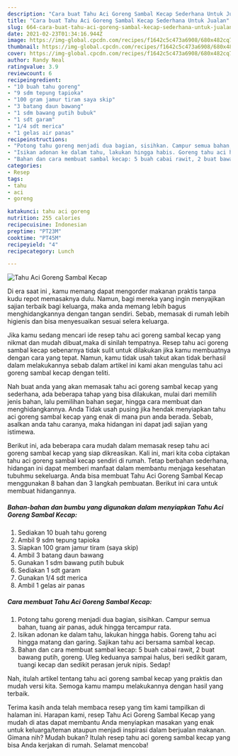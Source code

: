```yaml
---
description: "Cara buat Tahu Aci Goreng Sambal Kecap Sederhana Untuk Jualan"
title: "Cara buat Tahu Aci Goreng Sambal Kecap Sederhana Untuk Jualan"
slug: 664-cara-buat-tahu-aci-goreng-sambal-kecap-sederhana-untuk-jualan
date: 2021-02-23T01:34:16.944Z
image: https://img-global.cpcdn.com/recipes/f1642c5c473a6908/680x482cq70/tahu-aci-goreng-sambal-kecap-foto-resep-utama.jpg
thumbnail: https://img-global.cpcdn.com/recipes/f1642c5c473a6908/680x482cq70/tahu-aci-goreng-sambal-kecap-foto-resep-utama.jpg
cover: https://img-global.cpcdn.com/recipes/f1642c5c473a6908/680x482cq70/tahu-aci-goreng-sambal-kecap-foto-resep-utama.jpg
author: Randy Neal
ratingvalue: 3.9
reviewcount: 6
recipeingredient:
- "10 buah tahu goreng"
- "9 sdm tepung tapioka"
- "100 gram jamur tiram saya skip"
- "3 batang daun bawang"
- "1 sdm bawang putih bubuk"
- "1 sdt garam"
- "1/4 sdt merica"
- "1 gelas air panas"
recipeinstructions:
- "Potong tahu goreng menjadi dua bagian, sisihkan. Campur semua bahan, tuang air panas, aduk hingga tercampur rata."
- "Isikan adonan ke dalam tahu, lakukan hingga habis. Goreng tahu aci hingga matang dan garing. Sajikan tahu aci bersama sambal kecap."
- "Bahan dan cara membuat sambal kecap: 5 buah cabai rawit, 2 buat bawang putih, goreng. Uleg keduanya sampai halus, beri sedikit garam, tuangi kecap dan sedikit perasan jeruk nipis. Sedap!"
categories:
- Resep
tags:
- tahu
- aci
- goreng

katakunci: tahu aci goreng 
nutrition: 255 calories
recipecuisine: Indonesian
preptime: "PT23M"
cooktime: "PT45M"
recipeyield: "4"
recipecategory: Lunch

---
```



![Tahu Aci Goreng Sambal Kecap](https://img-global.cpcdn.com/recipes/f1642c5c473a6908/680x482cq70/tahu-aci-goreng-sambal-kecap-foto-resep-utama.jpg)

Di era  saat ini , kamu memang dapat mengorder makanan praktis tanpa kudu repot memasaknya dulu. Namun, bagi mereka yang ingin menyajikan sajian terbaik bagi keluarga, maka anda memang lebih bagus menghidangkannya dengan tangan sendiri. Sebab, memasak di rumah lebih higienis dan bisa menyesuaikan sesuai selera keluarga.

Jika kamu sedang mencari ide resep tahu aci goreng sambal kecap yang nikmat dan mudah dibuat,maka di sinilah tempatnya. Resep tahu aci goreng sambal kecap  sebenarnya tidak sulit untuk dilakukan jika kamu membuatnya dengan cara yang tepat. Namun, kamu tidak usah takut akan tidak berhasil dalam melakukannya 
sebab dalam artikel ini kami akan mengulas tahu aci goreng sambal kecap dengan teliti.  



Nah buat anda yang akan memasak tahu aci goreng sambal kecap yang sederhana, ada beberapa tahap yang bisa dilakukan, mulai dari memilih jenis bahan, lalu pemilihan bahan segar, hingga cara membuat dan menghidangkannya. Anda Tidak usah pusing jika hendak menyiapkan tahu aci goreng sambal kecap yang enak di mana pun anda berada. Sebab, asalkan anda  tahu caranya, maka hidangan ini dapat jadi sajian yang istimewa.

Berikut ini, ada beberapa cara mudah dalam memasak resep tahu aci goreng sambal kecap yang siap dikreasikan. Kali ini, mari kita coba ciptakan tahu aci goreng sambal kecap sendiri di rumah. Tetap berbahan sederhana, hidangan ini dapat memberi manfaat dalam membantu menjaga kesehatan tubuhmu sekeluarga. Anda bisa membuat Tahu Aci Goreng Sambal Kecap menggunakan 8 bahan dan 3 langkah pembuatan. Berikut ini cara untuk membuat hidangannya.

<!--inarticleads1-->

##### Bahan-bahan dan bumbu yang digunakan dalam menyiapkan Tahu Aci Goreng Sambal Kecap:

1. Sediakan 10 buah tahu goreng
1. Ambil 9 sdm tepung tapioka
1. Siapkan 100 gram jamur tiram (saya skip)
1. Ambil 3 batang daun bawang
1. Gunakan 1 sdm bawang putih bubuk
1. Sediakan 1 sdt garam
1. Gunakan 1/4 sdt merica
1. Ambil 1 gelas air panas




<!--inarticleads2-->

##### Cara membuat Tahu Aci Goreng Sambal Kecap:

1. Potong tahu goreng menjadi dua bagian, sisihkan. Campur semua bahan, tuang air panas, aduk hingga tercampur rata.
1. Isikan adonan ke dalam tahu, lakukan hingga habis. Goreng tahu aci hingga matang dan garing. Sajikan tahu aci bersama sambal kecap.
1. Bahan dan cara membuat sambal kecap: 5 buah cabai rawit, 2 buat bawang putih, goreng. Uleg keduanya sampai halus, beri sedikit garam, tuangi kecap dan sedikit perasan jeruk nipis. Sedap!




Nah, itulah artikel tentang  tahu aci goreng sambal kecap  yang praktis dan mudah versi kita. Semoga kamu mampu melakukannya dengan hasil yang terbaik. 

Terima kasih anda telah membaca resep yang tim kami tampilkan di halaman ini. Harapan kami, resep  Tahu Aci Goreng Sambal Kecap yang mudah di atas dapat membantu Anda menyiapkan masakan yang enak untuk keluarga/teman ataupun menjadi inspirasi dalam berjualan makanan. Gimana nih? Mudah bukan? Itulah resep tahu aci goreng sambal kecap yang bisa Anda kerjakan di rumah. Selamat mencoba!

